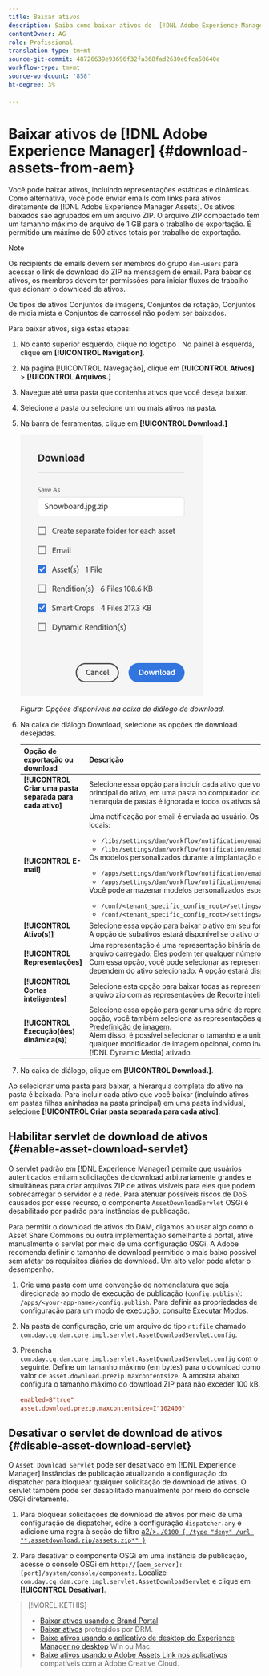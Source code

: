 ```yaml
---
title: Baixar ativos
description: Saiba como baixar ativos do  [!DNL Adobe Experience Manager] e ativar ou desativar a funcionalidade de download.
contentOwner: AG
role: Profissional
translation-type: tm+mt
source-git-commit: 48726639e93696f32fa368fad2630e6fca50640e
workflow-type: tm+mt
source-wordcount: '858'
ht-degree: 3%

---
```



# Baixar ativos de [!DNL Adobe Experience Manager] {#download-assets-from-aem}

Você pode baixar ativos, incluindo representações estáticas e dinâmicas. Como alternativa, você pode enviar emails com links para ativos diretamente de [!DNL Adobe Experience Manager Assets]. Os ativos baixados são agrupados em um arquivo ZIP. O arquivo ZIP compactado tem um tamanho máximo de arquivo de 1 GB para o trabalho de exportação. É permitido um máximo de 500 ativos totais por trabalho de exportação.

>[!NOTE]
>
>Os recipients de emails devem ser membros do grupo `dam-users` para acessar o link de download do ZIP na mensagem de email. Para baixar os ativos, os membros devem ter permissões para iniciar fluxos de trabalho que acionam o download de ativos.

Os tipos de ativos Conjuntos de imagens, Conjuntos de rotação, Conjuntos de mídia mista e Conjuntos de carrossel não podem ser baixados.

Para baixar ativos, siga estas etapas:

1. No canto superior esquerdo, clique no logotipo . No painel à esquerda, clique em **[!UICONTROL Navigation]**.
1. Na página [!UICONTROL Navegação], clique em **[!UICONTROL Ativos]** > **[!UICONTROL Arquivos.]**
1. Navegue até uma pasta que contenha ativos que você deseja baixar.
1. Selecione a pasta ou selecione um ou mais ativos na pasta.
1. Na barra de ferramentas, clique em **[!UICONTROL Download.]**

   ![Opções disponíveis ao baixar ativos do Experience Manager Assets](/help/assets/assets/asset-download1.png)

   *Figura: Opções disponíveis na caixa de diálogo de download.*

1. Na caixa de diálogo Download, selecione as opções de download desejadas.

   | Opção de exportação ou download | Descrição |
   |---|---|
   | **[!UICONTROL Criar uma pasta separada para cada ativo]** | Selecione essa opção para incluir cada ativo que você baixar, incluindo ativos em pastas filhas aninhadas na pasta principal do ativo, em uma pasta no computador local. Quando essa opção não é selecionada, por padrão, a hierarquia de pastas é ignorada e todos os ativos são baixados em uma pasta no computador local. |
   | **[!UICONTROL E-mail]** | Uma notificação por email é enviada ao usuário. Os modelos padrão de emails estão disponíveis nos seguintes locais:<ul><li>`/libs/settings/dam/workflow/notification/email/downloadasset`.</li><li>`/libs/settings/dam/workflow/notification/email/transientworkflowcompleted`.</li></ul> Os modelos personalizados durante a implantação estão disponíveis nos seguintes locais: <ul><li>`/apps/settings/dam/workflow/notification/email/downloadasset`.</li><li>`/apps/settings/dam/workflow/notification/email/transientworkflowcompleted`.</li></ul>Você pode armazenar modelos personalizados específicos do locatário nos seguintes locais:<ul><li>`/conf/<tenant_specific_config_root>/settings/dam/workflow/notification/email/downloadasset`.</li><li>`/conf/<tenant_specific_config_root>/settings/dam/workflow/notification/email/transientworkflowcompleted`.</li></ul> |
   | **[!UICONTROL Ativo(s)]** | Selecione essa opção para baixar o ativo em seu formulário original sem nenhuma representação.<br>A opção de subativos estará disponível se o ativo original tiver subativos. |
   | **[!UICONTROL Representações]** | Uma representação é uma representação binária de um ativo. Os ativos têm uma representação principal: a do arquivo carregado. Eles podem ter qualquer número de representações. <br> Com essa opção, você pode selecionar as representações que deseja baixar. As representações disponíveis dependem do ativo selecionado. A opção estará disponível se o ativo tiver renderizações. |
   | **[!UICONTROL Cortes inteligentes]** | Selecione esta opção para baixar todas as representações de recorte inteligente do ativo selecionado no AEM. Um arquivo zip com as representações de Recorte inteligente é criado e baixado no computador local. |
   | **[!UICONTROL Execução(ões) dinâmica(s)]** | Selecione essa opção para gerar uma série de representações alternativas em tempo real. Ao selecionar essa opção, você também seleciona as representações que deseja criar dinamicamente selecionando na lista [Predefinição de imagem](image-presets.md). <br>Além disso, é possível selecionar o tamanho e a unidade de medida, o formato, o espaço de cores, a resolução e qualquer modificador de imagem opcional, como inverter a imagem. A opção só estará disponível se você tiver [!DNL Dynamic Media] ativado. |

1. Na caixa de diálogo, clique em **[!UICONTROL Download.]**.

Ao selecionar uma pasta para baixar, a hierarquia completa do ativo na pasta é baixada. Para incluir cada ativo que você baixar (incluindo ativos em pastas filhas aninhadas na pasta principal) em uma pasta individual, selecione **[!UICONTROL Criar pasta separada para cada ativo]**.

## Habilitar servlet de download de ativos {#enable-asset-download-servlet}

O servlet padrão em [!DNL Experience Manager] permite que usuários autenticados emitam solicitações de download arbitrariamente grandes e simultâneas para criar arquivos ZIP de ativos visíveis para eles que podem sobrecarregar o servidor e a rede. Para atenuar possíveis riscos de DoS causados por esse recurso, o componente `AssetDownloadServlet` OSGi é desabilitado por padrão para instâncias de publicação.

Para permitir o download de ativos do DAM, digamos ao usar algo como o Asset Share Commons ou outra implementação semelhante a portal, ative manualmente o servlet por meio de uma configuração OSGi. A Adobe recomenda definir o tamanho de download permitido o mais baixo possível sem afetar os requisitos diários de download. Um alto valor pode afetar o desempenho.

1. Crie uma pasta com uma convenção de nomenclatura que seja direcionada ao modo de execução de publicação (`config.publish`): `/apps/<your-app-name>/config.publish`. Para definir as propriedades de configuração para um modo de execução, consulte [Executar Modos](/help/sites-deploying/configure-runmodes.md#defining-configuration-properties-for-a-run-mode).
1. Na pasta de configuração, crie um arquivo do tipo `nt:file` chamado `com.day.cq.dam.core.impl.servlet.AssetDownloadServlet.config`.
1. Preencha `com.day.cq.dam.core.impl.servlet.AssetDownloadServlet.config` com o seguinte. Define um tamanho máximo (em bytes) para o download como valor de `asset.download.prezip.maxcontentsize`. A amostra abaixo configura o tamanho máximo do download ZIP para não exceder 100 kB.

   ```conf
   enabled=B"true"
   asset.download.prezip.maxcontentsize=I"102400"
   ```

## Desativar o servlet de download de ativos {#disable-asset-download-servlet}

O `Asset Download Servlet` pode ser desativado em [!DNL Experience Manager] Instâncias de publicação atualizando a configuração do dispatcher para bloquear qualquer solicitação de download de ativos. O servlet também pode ser desabilitado manualmente por meio do console OSGi diretamente.

1. Para bloquear solicitações de download de ativos por meio de uma configuração de dispatcher, edite a configuração `dispatcher.any` e adicione uma regra à seção de filtro [a2/>. `/0100 { /type "deny" /url "*.assetdownload.zip/assets.zip*" }`](https://experienceleague.adobe.com/docs/experience-manager-dispatcher/using/configuring/dispatcher-configuration.html#defining-a-filter)

1. Para desativar o componente OSGi em uma instância de publicação, acesse o console OSGi em `http://[aem_server]:[port]/system/console/components`. Localize `com.day.cq.dam.core.impl.servlet.AssetDownloadServlet` e clique em **[!UICONTROL Desativar]**.

>[!MORELIKETHIS]
>
>* [Baixar ativos usando o Brand Portal](https://experienceleague.adobe.com/docs/experience-manager-brand-portal/using/download/brand-portal-download-assets.html)
>* [Baixar ativos](drm.md) protegidos por DRM.
>* [Baixe ativos usando o aplicativo de desktop do Experience Manager no desktop](https://experienceleague.adobe.com/docs/experience-manager-desktop-app/using/using.html#download-assets) Win ou Mac.
>* [Baixe ativos usando o Adobe Assets Link nos aplicativos](https://helpx.adobe.com/br/enterprise/using/manage-assets-using-adobe-asset-link.html) compatíveis com a Adobe Creative Cloud.

